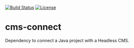 [![Build Status](https://travis-ci.org/hawcode/cms-connect.svg?branch=master)](https://travis-ci.org/hawcode/cms-connect)
[![License](https://img.shields.io/badge/License-GNU%20General%20Public%20License%203.0-brightgreen.svg)](http://www.gnu.org/licenses/gpl-3.0.txt)

# cms-connect
Dependency to connect a Java project with a Headless CMS.
